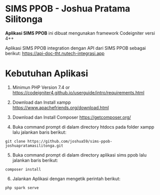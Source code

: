 # SIMS PPOB - Joshua Pratama Silitonga

**Aplikasi SIMS PPOB** ini dibuat mengunakan framework Codeigniter versi 4++

Aplikasi SIMS PPOB integration dengan API dari SIMS PPOB sebagai berikut:
https://api-doc-tht.nutech-integrasi.app

# Kebutuhan Aplikasi

1. Minimun PHP Version 7.4 or https://codeigniter4.github.io/userguide/intro/requirements.html
2. Download dan Install xampp https://www.apachefriends.org/download.html
3. Download dan Install Composer https://getcomposer.org/

4. Buka command prompt di dalam directory htdocs pada folder xampp lalu jalankan baris berikut:

```
git clone https://github.com/joshua59/sims-ppob-joshuapratamasilitonga.git
```

5. Buka command prompt di dalam directory aplikasi sims ppob lalu jalankan baris berikut:

```
composer install
```

6. Jalankan Aplikasi dengan mengetik perintah berikut:

```
php spark serve
```